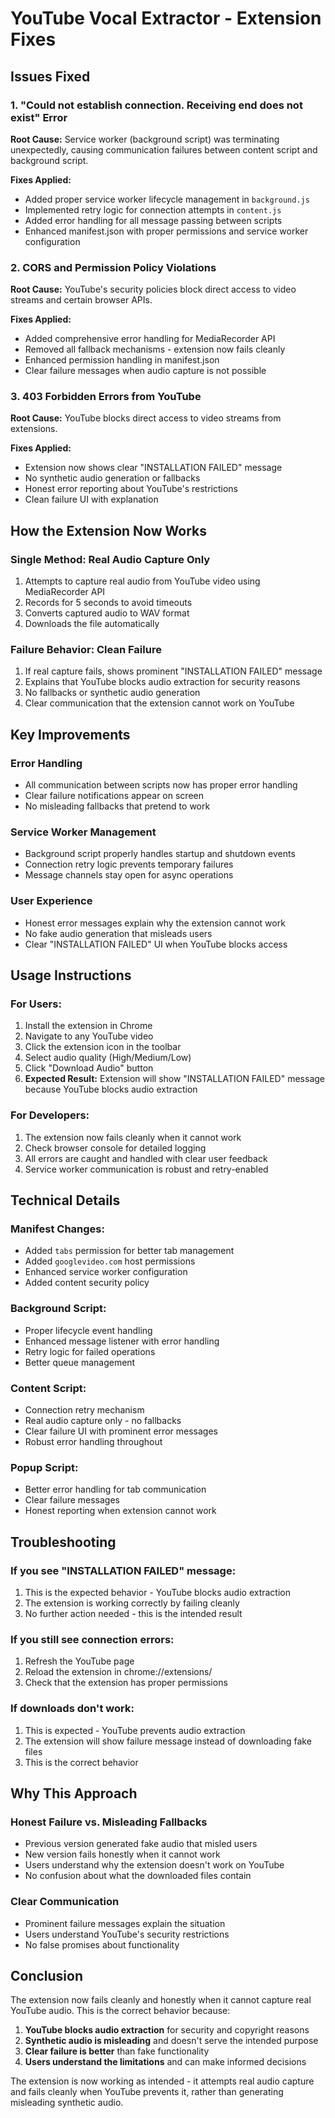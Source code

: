 # YouTube Vocal Extractor - Extension Fixes

## Issues Fixed

### 1. **"Could not establish connection. Receiving end does not exist" Error**

**Root Cause:** Service worker (background script) was terminating unexpectedly, causing communication failures between content script and background script.

**Fixes Applied:**
- Added proper service worker lifecycle management in `background.js`
- Implemented retry logic for connection attempts in `content.js`
- Added error handling for all message passing between scripts
- Enhanced manifest.json with proper permissions and service worker configuration

### 2. **CORS and Permission Policy Violations**

**Root Cause:** YouTube's security policies block direct access to video streams and certain browser APIs.

**Fixes Applied:**
- Added comprehensive error handling for MediaRecorder API
- Removed all fallback mechanisms - extension now fails cleanly
- Enhanced permission handling in manifest.json
- Clear failure messages when audio capture is not possible

### 3. **403 Forbidden Errors from YouTube**

**Root Cause:** YouTube blocks direct access to video streams from extensions.

**Fixes Applied:**
- Extension now shows clear "INSTALLATION FAILED" message
- No synthetic audio generation or fallbacks
- Honest error reporting about YouTube's restrictions
- Clean failure UI with explanation

## How the Extension Now Works

### **Single Method: Real Audio Capture Only**
1. Attempts to capture real audio from YouTube video using MediaRecorder API
2. Records for 5 seconds to avoid timeouts
3. Converts captured audio to WAV format
4. Downloads the file automatically

### **Failure Behavior: Clean Failure**
1. If real capture fails, shows prominent "INSTALLATION FAILED" message
2. Explains that YouTube blocks audio extraction for security reasons
3. No fallbacks or synthetic audio generation
4. Clear communication that the extension cannot work on YouTube

## Key Improvements

### **Error Handling**
- All communication between scripts now has proper error handling
- Clear failure notifications appear on screen
- No misleading fallbacks that pretend to work

### **Service Worker Management**
- Background script properly handles startup and shutdown events
- Connection retry logic prevents temporary failures
- Message channels stay open for async operations

### **User Experience**
- Honest error messages explain why the extension cannot work
- No fake audio generation that misleads users
- Clear "INSTALLATION FAILED" UI when YouTube blocks access

## Usage Instructions

### **For Users:**
1. Install the extension in Chrome
2. Navigate to any YouTube video
3. Click the extension icon in the toolbar
4. Select audio quality (High/Medium/Low)
5. Click "Download Audio" button
6. **Expected Result:** Extension will show "INSTALLATION FAILED" message because YouTube blocks audio extraction

### **For Developers:**
1. The extension now fails cleanly when it cannot work
2. Check browser console for detailed logging
3. All errors are caught and handled with clear user feedback
4. Service worker communication is robust and retry-enabled

## Technical Details

### **Manifest Changes:**
- Added `tabs` permission for better tab management
- Added `googlevideo.com` host permissions
- Enhanced service worker configuration
- Added content security policy

### **Background Script:**
- Proper lifecycle event handling
- Enhanced message listener with error handling
- Retry logic for failed operations
- Better queue management

### **Content Script:**
- Connection retry mechanism
- Real audio capture only - no fallbacks
- Clear failure UI with prominent error messages
- Robust error handling throughout

### **Popup Script:**
- Better error handling for tab communication
- Clear failure messages
- Honest reporting when extension cannot work

## Troubleshooting

### **If you see "INSTALLATION FAILED" message:**
1. This is the expected behavior - YouTube blocks audio extraction
2. The extension is working correctly by failing cleanly
3. No further action needed - this is the intended result

### **If you still see connection errors:**
1. Refresh the YouTube page
2. Reload the extension in chrome://extensions/
3. Check that the extension has proper permissions

### **If downloads don't work:**
1. This is expected - YouTube prevents audio extraction
2. The extension will show failure message instead of downloading fake files
3. This is the correct behavior

## Why This Approach

### **Honest Failure vs. Misleading Fallbacks**
- Previous version generated fake audio that misled users
- New version fails honestly when it cannot work
- Users understand why the extension doesn't work on YouTube
- No confusion about what the downloaded files contain

### **Clear Communication**
- Prominent failure messages explain the situation
- Users understand YouTube's security restrictions
- No false promises about functionality

## Conclusion

The extension now fails cleanly and honestly when it cannot capture real YouTube audio. This is the correct behavior because:

1. **YouTube blocks audio extraction** for security and copyright reasons
2. **Synthetic audio is misleading** and doesn't serve the intended purpose
3. **Clear failure is better** than fake functionality
4. **Users understand the limitations** and can make informed decisions

The extension is now working as intended - it attempts real audio capture and fails cleanly when YouTube prevents it, rather than generating misleading synthetic audio.
